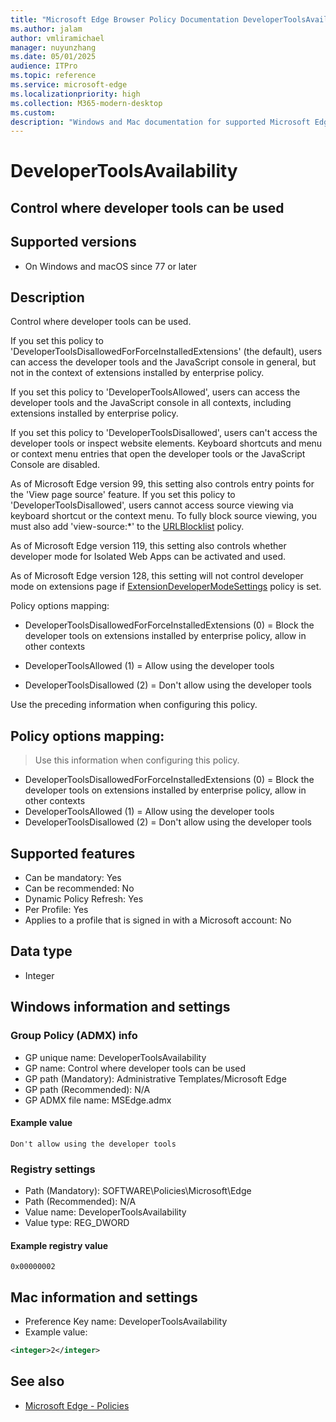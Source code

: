 ```yaml
---
title: "Microsoft Edge Browser Policy Documentation DeveloperToolsAvailability"
ms.author: jalam
author: vmliramichael
manager: nuyunzhang
ms.date: 05/01/2025
audience: ITPro
ms.topic: reference
ms.service: microsoft-edge
ms.localizationpriority: high
ms.collection: M365-modern-desktop
ms.custom:
description: "Windows and Mac documentation for supported Microsoft Edge Browser policy: Control where developer tools can be used"
---
```


<!--THIS FILE IS AUTOMATICALLY GENERATED. MANUAL CHANGES WILL BE OVERWRITTEN.-->
<!--Please contact the Microsoft Edge Manageability team with any questions.-->

# DeveloperToolsAvailability

## Control where developer tools can be used


## Supported versions

- On Windows and macOS since 77 or later

## Description

Control where developer tools can be used.

If you set this policy to 'DeveloperToolsDisallowedForForceInstalledExtensions' (the default), users can access the developer tools and the JavaScript console in general, but not in the context of extensions installed by enterprise policy.

If you set this policy to 'DeveloperToolsAllowed', users can access the developer tools and the JavaScript console in all contexts, including extensions installed by enterprise policy.

If you set this policy to 'DeveloperToolsDisallowed', users can't access the developer tools or inspect website elements. Keyboard shortcuts and menu or context menu entries that open the developer tools or the JavaScript Console are disabled.

As of Microsoft Edge version 99, this setting also controls entry points for the 'View page source' feature. If you set this policy to 'DeveloperToolsDisallowed', users cannot access source viewing via keyboard shortcut or the context menu. To fully block source viewing, you must also add 'view-source:*' to the [URLBlocklist](URLBlocklist.md) policy.

As of Microsoft Edge version 119, this setting also controls whether developer mode for Isolated Web Apps can be activated and used.

As of Microsoft Edge version 128, this setting will not control developer mode on extensions page if [ExtensionDeveloperModeSettings](ExtensionDeveloperModeSettings.md) policy is set.

Policy options mapping:

* DeveloperToolsDisallowedForForceInstalledExtensions (0) = Block the developer tools on extensions installed by enterprise policy, allow in other contexts

* DeveloperToolsAllowed (1) = Allow using the developer tools

* DeveloperToolsDisallowed (2) = Don't allow using the developer tools

Use the preceding information when configuring this policy.

## Policy options mapping:
> Use this information when configuring this policy.

- DeveloperToolsDisallowedForForceInstalledExtensions (0) = Block the developer tools on extensions installed by enterprise policy, allow in other contexts
- DeveloperToolsAllowed (1) = Allow using the developer tools
- DeveloperToolsDisallowed (2) = Don't allow using the developer tools

## Supported features

- Can be mandatory: Yes
- Can be recommended: No
- Dynamic Policy Refresh: Yes
- Per Profile: Yes
- Applies to a profile that is signed in with a Microsoft account: No

## Data type

- Integer

## Windows information and settings

### Group Policy (ADMX) info

- GP unique name: DeveloperToolsAvailability
- GP name: Control where developer tools can be used
- GP path (Mandatory): Administrative Templates/Microsoft Edge
- GP path (Recommended): N/A
- GP ADMX file name: MSEdge.admx

#### Example value

```
Don't allow using the developer tools
```

### Registry settings

- Path (Mandatory): SOFTWARE\Policies\Microsoft\Edge
- Path (Recommended): N/A
- Value name: DeveloperToolsAvailability
- Value type: REG_DWORD

#### Example registry value

```
0x00000002
```


## Mac information and settings

- Preference Key name: DeveloperToolsAvailability
- Example value:

```xml
<integer>2</integer>
```

## See also
- [Microsoft Edge - Policies](../microsoft-edge-policies.md)
